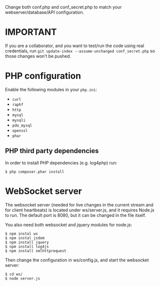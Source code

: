 Change both conf.php and conf_secret.php to match your webserver/database/API configuration.

# IMPORTANT

If you are a collaborator, and you want to test/run the code using real credentials, run `git update-index --assume-unchanged conf_secret.php` so those changes won't be pushed.

# PHP configuration

Enable the following modules in your `php.ini`:

* `curl`
* `raphf`
* `http`
* `mysql`
* `mysqli`
* `pdo_mysql`
* `openssl`
* `phar`

## PHP third party dependencies

In order to install PHP dependencies (e.g. log4php) run:

```
$ php composer.phar install
```

# WebSocket server

The websocket server (needed for live changes in the current stream and for client heartbeats) is located under ws/server.js, and it requires Node.js to run. The default port is 8080, but it can be changed in the file itself.

You also need both websocket and jquery modules for node.js:

```
$ npm instal ws
$ npm instal jsdom
$ npm install jquery
$ npm install log4js
$ npm install xmlhttprequest
```

Then change the configuration in ws/config.js, and start the websocket server:

```
$ cd ws/
$ node server.js
```

